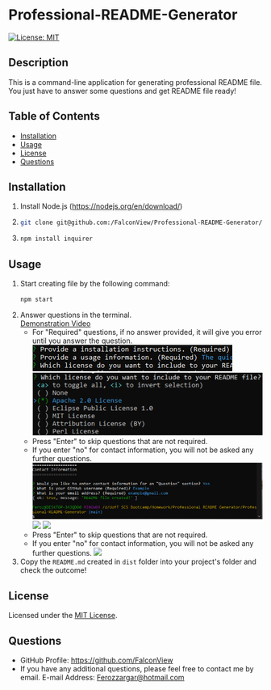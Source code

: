 # Professional-README-Generator

[![License: MIT](https://img.shields.io/badge/License-MIT-yellow.svg)](https://opensource.org/licenses/MIT)

## Description

This is a command-line application for generating professional README file. You just have to answer some questions and get README file ready!

## Table of Contents

- [Installation](#installation)
- [Usage](#usage)
- [License](#license)
- [Questions](#questions)

## Installation

1. Install Node.js (https://nodejs.org/en/download/)
2. ```bash
   git clone git@github.com:/FalconView/Professional-README-Generator/blob/main/assests/images/READMEgenerator_screen_recording.gif
   ```
3. ```bash
   npm install inquirer
   ```

## Usage

1. Start creating file by the following command:
   ```bash
   npm start
   ```
2. Answer questions in the terminal.</br>
   [Demonstration Video](https://drive.google.com/file/d/1EPepTBmyK6YVwuhGv-R1sx1m1C7BZb-N/view?usp=sharing) </br>
   - For "Required" questions, if no answer provided, it will give you error until you answer the question.
     ![Alt Text](/assests/images/error_required-question.jpg)
     ![Alt Text](./assests/images/error_required-license.jpg)
   - Press "Enter" to skip questions that are not required.
   - If you enter "no" for contact information, you will not be asked any further questions.
     ![Alt Text](./assests/images/contact-info-no.jpg)
     ![](./assets/images/error_required-question.jpg)
     ![](./assets/images/error_required-license.jpg)
   - Press "Enter" to skip questions that are not required.
   - If you enter "no" for contact information, you will not be asked any further questions.
     ![](./assets/images/contact-info-no.jpg)
3. Copy the `README.md` created in `dist` folder into your project's folder and check the outcome!

## License

Licensed under the [MIT License](https://opensource.org/licenses/MIT).

## Questions

- GitHub Profile: https://github.com/FalconView
- If you have any additional questions, please feel free to contact me by email.
  E-mail Address: <Ferozzargar@hotmail.com>
